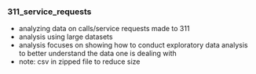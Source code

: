 ### 311_service_requests
- analyzing data on calls/service requests made to 311
- analysis using large datasets
- analysis focuses on showing how to conduct exploratory data analysis to better understand the data one is dealing with
- note: csv in zipped file to reduce size  
